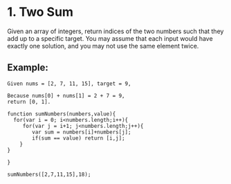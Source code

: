 # 1. Two Sum

Given an array of integers, return indices of the two numbers such that they add up to a specific target.
You may assume that each input would have exactly one solution, and you may not use the same element twice.

## Example:

```
Given nums = [2, 7, 11, 15], target = 9,

Because nums[0] + nums[1] = 2 + 7 = 9,
return [0, 1].

function sumNumbers(numbers,value){
  for(var i = 0; i<numbers.length;i++){
     for(var j = i+1; j<numbers.length;j++){     
        var sum = numbers[i]+numbers[j];
        if(sum == value) return [i,j];
    }  
}

}

sumNumbers([2,7,11,15],18);

```
